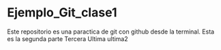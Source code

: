# Ejemplo_Git_clase1
Este repositorio es una paractica de git con github desde la terminal.
Esta es la segunda parte
Tercera
Ultima
ultima2
